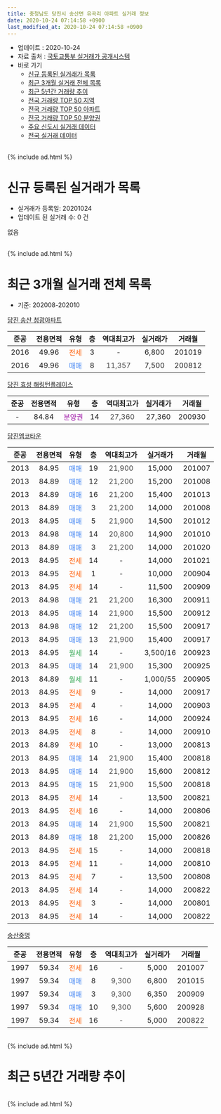 ```yaml
---
title: 충청남도 당진시 송산면 유곡리 아파트 실거래 정보
date: 2020-10-24 07:14:58 +0900
last_modified_at: 2020-10-24 07:14:58 +0900
---
```


* 업데이트 : 2020-10-24
* 자료 출처 : [국토교통부 실거래가 공개시스템](http://rt.molit.go.kr)
* 바로 가기
    * [신규 등록된 실거래가 목록](#신규-등록된-실거래가-목록)
    * [최근 3개월 실거래 전체 목록](#최근-3개월-실거래-전체-목록)
    * [최근 5년간 거래량 추이](#최근-5년간-거래량-추이)
    * [전국 거래량 TOP 50 지역](https://inasie.github.io/apt-trade-info/최근-3개월-전국에서-가장-거래가-많이-발생한-지역)
    * [전국 거래량 TOP 50 아파트](https://inasie.github.io/apt-trade-info/최근-3개월-전국에서-가장-거래가-많이-발생한-아파트)
    * [전국 거래량 TOP 50 분양권](https://inasie.github.io/apt-trade-info/최근-3개월-전국에서-가장-거래가-많이-발생한-분양권)
    * [주요 신도시 실거래 데이터](https://inasie.github.io/apt-trade-info/주요-신도시)
    * [전국 실거래 데이터](https://inasie.github.io/apt-trade-info/전국)
<br>
{% include ad.html %}
<br>

# 신규 등록된 실거래가 목록
* 실거래가 등록일: 20201024
* 업데이트 된 실거래 수: 0 건

없음

<br>
{% include ad.html %}
<br>

# 최근 3개월 실거래 전체 목록
* 기준: 202008-202010


[당진 송산 청광아파트](https://search.naver.com/search.naver?query=%EC%B6%A9%EC%B2%AD%EB%82%A8%EB%8F%84+%EB%8B%B9%EC%A7%84%EC%8B%9C+%EC%86%A1%EC%82%B0%EB%A9%B4+%EC%9C%A0%EA%B3%A1%EB%A6%AC+%EB%8B%B9%EC%A7%84+%EC%86%A1%EC%82%B0+%EC%B2%AD%EA%B4%91%EC%95%84%ED%8C%8C%ED%8A%B8)

|준공|전용면적|유형|층|역대최고가|실거래가|거래월|
|:---:|:---:|:---:|:---:|:---:|:---:|:---:|
|2016|49.96|<span style="color:#ff5a00">전세</span>|3|<span style="color:#444444">-</span>|6,800|201019|
|2016|49.96|<span style="color:#4285f3">매매</span>|8|<span style="color:#444444">11,357</span>|7,500|200812|

[당진 효성 해링턴플레이스](https://search.naver.com/search.naver?query=%EC%B6%A9%EC%B2%AD%EB%82%A8%EB%8F%84+%EB%8B%B9%EC%A7%84%EC%8B%9C+%EC%86%A1%EC%82%B0%EB%A9%B4+%EC%9C%A0%EA%B3%A1%EB%A6%AC+%EB%8B%B9%EC%A7%84+%ED%9A%A8%EC%84%B1+%ED%95%B4%EB%A7%81%ED%84%B4%ED%94%8C%EB%A0%88%EC%9D%B4%EC%8A%A4)

|준공|전용면적|유형|층|역대최고가|실거래가|거래월|
|:---:|:---:|:---:|:---:|:---:|:---:|:---:|
|-|84.84|<span style="color:#9C11A5">분양권</span>|14|<span style="color:#444444">27,360</span>|27,360|200930|

[당진엠코타운](https://search.naver.com/search.naver?query=%EC%B6%A9%EC%B2%AD%EB%82%A8%EB%8F%84+%EB%8B%B9%EC%A7%84%EC%8B%9C+%EC%86%A1%EC%82%B0%EB%A9%B4+%EC%9C%A0%EA%B3%A1%EB%A6%AC+%EB%8B%B9%EC%A7%84%EC%97%A0%EC%BD%94%ED%83%80%EC%9A%B4)

|준공|전용면적|유형|층|역대최고가|실거래가|거래월|
|:---:|:---:|:---:|:---:|:---:|:---:|:---:|
|2013|84.95|<span style="color:#4285f3">매매</span>|19|<span style="color:#444444">21,900</span>|15,000|201007|
|2013|84.89|<span style="color:#4285f3">매매</span>|12|<span style="color:#444444">21,200</span>|15,200|201008|
|2013|84.89|<span style="color:#4285f3">매매</span>|16|<span style="color:#444444">21,200</span>|15,400|201013|
|2013|84.89|<span style="color:#4285f3">매매</span>|3|<span style="color:#444444">21,200</span>|14,000|201008|
|2013|84.95|<span style="color:#4285f3">매매</span>|5|<span style="color:#444444">21,900</span>|14,500|201012|
|2013|84.98|<span style="color:#4285f3">매매</span>|14|<span style="color:#444444">20,800</span>|14,900|201010|
|2013|84.89|<span style="color:#4285f3">매매</span>|3|<span style="color:#444444">21,200</span>|14,000|201020|
|2013|84.95|<span style="color:#ff5a00">전세</span>|14|<span style="color:#444444">-</span>|14,000|201021|
|2013|84.95|<span style="color:#ff5a00">전세</span>|1|<span style="color:#444444">-</span>|10,000|200904|
|2013|84.95|<span style="color:#ff5a00">전세</span>|14|<span style="color:#444444">-</span>|11,500|200909|
|2013|84.98|<span style="color:#4285f3">매매</span>|21|<span style="color:#444444">21,200</span>|16,300|200911|
|2013|84.95|<span style="color:#4285f3">매매</span>|14|<span style="color:#444444">21,900</span>|15,500|200912|
|2013|84.98|<span style="color:#4285f3">매매</span>|12|<span style="color:#444444">21,200</span>|15,500|200917|
|2013|84.95|<span style="color:#4285f3">매매</span>|13|<span style="color:#444444">21,900</span>|15,400|200917|
|2013|84.95|<span style="color:#34a853">월세</span>|14|<span style="color:#444444">-</span>|3,500/16|200923|
|2013|84.95|<span style="color:#4285f3">매매</span>|14|<span style="color:#444444">21,900</span>|15,300|200925|
|2013|84.89|<span style="color:#34a853">월세</span>|11|<span style="color:#444444">-</span>|1,000/55|200905|
|2013|84.95|<span style="color:#ff5a00">전세</span>|9|<span style="color:#444444">-</span>|14,000|200917|
|2013|84.95|<span style="color:#ff5a00">전세</span>|4|<span style="color:#444444">-</span>|14,000|200903|
|2013|84.95|<span style="color:#ff5a00">전세</span>|16|<span style="color:#444444">-</span>|14,000|200924|
|2013|84.95|<span style="color:#ff5a00">전세</span>|8|<span style="color:#444444">-</span>|14,000|200910|
|2013|84.89|<span style="color:#ff5a00">전세</span>|10|<span style="color:#444444">-</span>|13,000|200813|
|2013|84.95|<span style="color:#4285f3">매매</span>|14|<span style="color:#444444">21,900</span>|15,400|200818|
|2013|84.95|<span style="color:#4285f3">매매</span>|14|<span style="color:#444444">21,900</span>|15,600|200812|
|2013|84.95|<span style="color:#4285f3">매매</span>|15|<span style="color:#444444">21,900</span>|15,500|200818|
|2013|84.95|<span style="color:#ff5a00">전세</span>|14|<span style="color:#444444">-</span>|13,500|200821|
|2013|84.95|<span style="color:#ff5a00">전세</span>|16|<span style="color:#444444">-</span>|14,000|200806|
|2013|84.95|<span style="color:#4285f3">매매</span>|14|<span style="color:#444444">21,900</span>|15,500|200821|
|2013|84.89|<span style="color:#4285f3">매매</span>|18|<span style="color:#444444">21,200</span>|15,000|200826|
|2013|84.95|<span style="color:#ff5a00">전세</span>|15|<span style="color:#444444">-</span>|14,000|200818|
|2013|84.95|<span style="color:#ff5a00">전세</span>|11|<span style="color:#444444">-</span>|14,000|200810|
|2013|84.95|<span style="color:#ff5a00">전세</span>|7|<span style="color:#444444">-</span>|13,500|200808|
|2013|84.95|<span style="color:#ff5a00">전세</span>|14|<span style="color:#444444">-</span>|14,000|200822|
|2013|84.95|<span style="color:#ff5a00">전세</span>|3|<span style="color:#444444">-</span>|14,000|200801|
|2013|84.95|<span style="color:#ff5a00">전세</span>|14|<span style="color:#444444">-</span>|14,000|200822|

[송산중명](https://search.naver.com/search.naver?query=%EC%B6%A9%EC%B2%AD%EB%82%A8%EB%8F%84+%EB%8B%B9%EC%A7%84%EC%8B%9C+%EC%86%A1%EC%82%B0%EB%A9%B4+%EC%9C%A0%EA%B3%A1%EB%A6%AC+%EC%86%A1%EC%82%B0%EC%A4%91%EB%AA%85)

|준공|전용면적|유형|층|역대최고가|실거래가|거래월|
|:---:|:---:|:---:|:---:|:---:|:---:|:---:|
|1997|59.34|<span style="color:#ff5a00">전세</span>|16|<span style="color:#444444">-</span>|5,000|201007|
|1997|59.34|<span style="color:#4285f3">매매</span>|8|<span style="color:#444444">9,300</span>|6,800|201015|
|1997|59.34|<span style="color:#4285f3">매매</span>|3|<span style="color:#444444">9,300</span>|6,350|200909|
|1997|59.34|<span style="color:#4285f3">매매</span>|10|<span style="color:#444444">9,300</span>|5,600|200928|
|1997|59.34|<span style="color:#ff5a00">전세</span>|16|<span style="color:#444444">-</span>|5,000|200822|


<br>
{% include ad.html %}
<br>

# 최근 5년간 거래량 추이


<div style="width:100%;">
    <canvas id="deal_progress" height="200"></canvas>
</div>

<script>
new Chart(document.getElementById("deal_progress"), {
    type: 'line',
    data: {
        labels: ['201510','201511','201512','201601','201602','201603','201604','201605','201606','201607','201608','201609','201610','201611','201612','201701','201702','201703','201704','201705','201706','201707','201708','201709','201710','201711','201712','201801','201802','201803','201804','201805','201806','201807','201808','201809','201810','201811','201812','201901','201902','201903','201904','201905','201906','201907','201908','201909','201910','201911','201912','202001','202002','202003','202004','202005','202006','202007','202008','202009','202010'],
        datasets: [{
            label: '매매',
            pointRadius: 1,
            data: [12, 7, 7, 7, 7, 6, 6, 6, 2, 0, 6, 6, 10, 10, 5, 2, 4, 9, 3, 9, 3, 4, 5, 11, 3, 12, 9, 1, 8, 12, 2, 4, 3, 17, 2, 2, 3, 4, 3, 10, 5, 3, 2, 8, 3, 1, 1, 1, 4, 4, 1, 9, 10, 4, 7, 7, 4, 11, 6, 8, 8],
            borderColor: "rgba(255, 201, 14, 1)",
            backgroundColor: "rgba(255, 201, 14, 0.5)",
            fill: false,
            lineTension: 0
        },{
            label: '전월세',
            pointRadius: 1,
            data: [4, 7, 6, 7, 12, 5, 2, 7, 5, 7, 8, 4, 6, 10, 8, 7, 7, 21, 14, 10, 9, 14, 9, 7, 4, 8, 9, 8, 4, 19, 11, 5, 11, 8, 6, 10, 8, 8, 5, 5, 4, 4, 5, 7, 5, 4, 6, 8, 9, 8, 4, 7, 7, 16, 9, 7, 7, 9, 10, 8, 3],
            borderColor: "rgba(0, 141, 185, 1)",
            backgroundColor: "rgba(0, 141, 185, 0.5)",
            fill: false,
            lineTension: 0
        }
        ]
    },
    options: {
        responsive: true,
        title: {
            display: false
        },
        tooltips: {
            mode: 'index',
            intersect: false
        },
        hover: {
            mode: 'nearest',
            intersect: true
        },
        scales: {
            xAxes: [{
                display: true,
                scaleLabel: {
                    display: true,
                    labelString: '년/월'
                }
            }],
            yAxes: [{
                display: true,
                ticks: {
                    suggestedMin: 0,
                },
                scaleLabel: {
                    display: true,
                    labelString: '실거래 수'
                }
            }]
        }
    }
});

</script>


<br>
{% include ad.html %}
<br>

